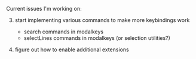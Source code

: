 Current issues I'm working on:

3. start implementing various commands to make more keybindings work
    - search commands in modalkeys
    - selectLines commands in modalkeys (or selection utilities?)

4. figure out how to enable additional extensions
